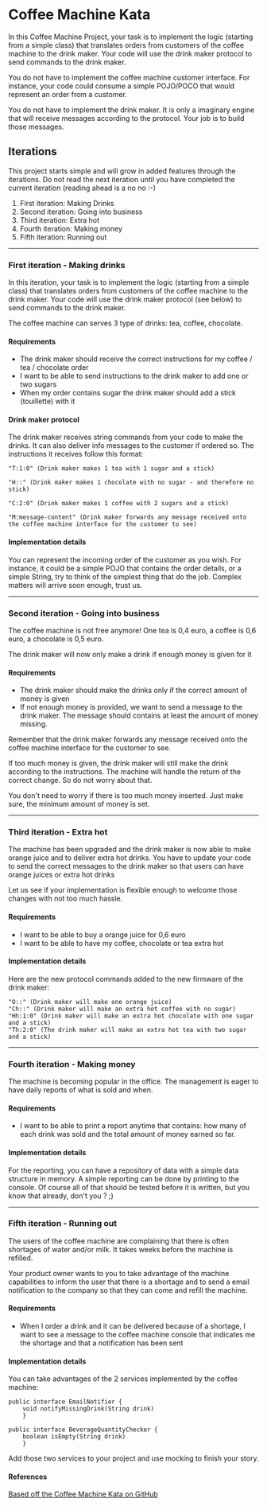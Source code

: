 # Coffee Machine Kata

In this Coffee Machine Project, your task is to implement the logic (starting from a simple class) that translates orders from customers of the coffee machine to the drink maker. Your code will use the drink maker protocol to send commands to the drink maker.

You do not have to implement the coffee machine customer interface. For instance, your code could consume a simple POJO/POCO that would represent an order from a customer.

You do not have to implement the drink maker. It is only a imaginary engine that will receive messages according to the protocol. Your job is to build those messages.

## Iterations

This project starts simple and will grow in added features through the iterations. Do not read the next iteration until you have completed the current iteration (reading ahead is a no no :-)

1) First iteration: Making Drinks   
2) Second iteration: Going into business  
3) Third iteration: Extra hot  
4) Fourth iteration: Making money  
5) Fifth iteration: Running out 

--------------------------------------------------------------------------------------------------------------------------------

### First iteration - Making drinks

In this iteration, your task is to implement the logic (starting from a simple class) that translates orders from customers of the coffee machine to the drink maker. Your code will use the drink maker protocol (see below) to send commands to the drink maker.

The coffee machine can serves 3 type of drinks: tea, coffee, chocolate.

#### Requirements

* The drink maker should receive the correct instructions for my coffee / tea / chocolate order
* I want to be able to send instructions to the drink maker to add one or two sugars
* When my order contains sugar the drink maker should add a stick (touillette) with it

#### Drink maker protocol

The drink maker receives string commands from your code to make the drinks. It can also deliver info messages to the customer if ordered so. The instructions it receives follow this format:

~~~
"T:1:0" (Drink maker makes 1 tea with 1 sugar and a stick)

"H::" (Drink maker makes 1 chocolate with no sugar - and therefore no stick)

"C:2:0" (Drink maker makes 1 coffee with 2 sugars and a stick)

"M:message-content" (Drink maker forwards any message received onto the coffee machine interface for the customer to see)
~~~

#### Implementation details

You can represent the incoming order of the customer as you wish. For instance, it could be a simple POJO that contains the order details, or a simple String, try to think of the simplest thing that do the job. Complex matters will arrive soon enough, trust us.

--------------------------------------------------------------------------------------------------------------------------------

### Second iteration - Going into business

The coffee machine is not free anymore! One tea is 0,4 euro, a coffee is 0,6 euro, a chocolate is 0,5 euro.

The drink maker will now only make a drink if enough money is given for it

#### Requirements

* The drink maker should make the drinks only if the correct amount of money is given
* If not enough money is provided, we want to send a message to the drink maker. The message should contains at least the amount of money missing.

Remember that the drink maker forwards any message received onto the coffee machine interface for the customer to see.

If too much money is given, the drink maker will still make the drink according to the instructions. The machine will handle the return of the correct change. So do not worry about that.

You don't need to worry if there is too much money inserted. Just make sure, the minimum amount of money is set.

--------------------------------------------------------------------------------------------------------------------------------

### Third iteration - Extra hot

The machine has been upgraded and the drink maker is now able to make orange juice and to deliver extra hot drinks. You have to update your code to send the correct messages to the drink maker so that users can have orange juices or extra hot drinks

Let us see if your implementation is flexible enough to welcome those changes with not too much hassle.

#### Requirements

* I want to be able to buy a orange juice for 0,6 euro
* I want to be able to have my coffee, chocolate or tea extra hot

#### Implementation details

Here are the new protocol commands added to the new firmware of the drink maker:

~~~
"O::" (Drink maker will make one orange juice)
"Ch::" (Drink maker will make an extra hot coffee with no sugar)
"Hh:1:0" (Drink maker will make an extra hot chocolate with one sugar and a stick)
"Th:2:0" (The drink maker will make an extra hot tea with two sugar and a stick)
~~~

--------------------------------------------------------------------------------------------------------------------------------

### Fourth iteration - Making money

The machine is becoming popular in the office. The management is eager to have daily reports of what is sold and when.<Paste>

#### Requirements

* I want to be able to print a report anytime that contains: how many of each drink was sold and the total amount of money earned so far.

#### Implementation details

For the reporting, you can have a repository of data with a simple data structure in memory. A simple reporting can be done by printing to the console. Of course all of that should be tested before it is written, but you know that already, don't you ? ;)

--------------------------------------------------------------------------------------------------------------------------------

### Fifth iteration - Running out

The users of the coffee machine are complaining that there is often shortages of water and/or milk. It takes weeks before the machine is refilled.

Your product owner wants to you to take advantage of the machine capabilities to inform the user that there is a shortage and to send a email notification to the company so that they can come and refill the machine.

#### Requirements

* When I order a drink and it can be delivered because of a shortage, I want to see a message to the coffee machine console that indicates me the shortage and that a notification has been sent

#### Implementation details

You can take advantages of the 2 services implemented by the coffee machine:

~~~
public interface EmailNotifier {
	void notifyMissingDrink(String drink)
	}
~~~

~~~
public interface BeverageQuantityChecker {
	boolean isEmpty(String drink)
	}
~~~

Add those two services to your project and use mocking to finish your story.

#### References

[Based off the Coffee Machine Kata on GitHub](http://simcap.github.io/coffeemachine/index.html)  
